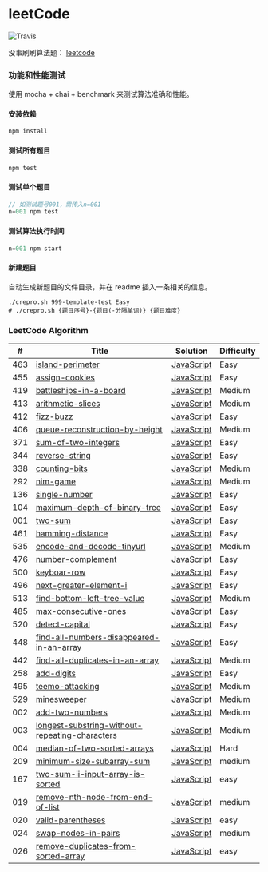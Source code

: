 # leetCode

![Travis](https://img.shields.io/travis/rust-lang/rust.svg)

没事刷刷算法题： [leetcode](https://leetcode.com/problemset/algorithms/)

### 功能和性能测试

使用 mocha + chai + benchmark 来测试算法准确和性能。

#### 安装依赖

```js
npm install
```

#### 测试所有题目

```js
npm test
```

#### 测试单个题目

```js
// 如测试题号001，需传入n=001
n=001 npm test
```

#### 测试算法执行时间

```js
n=001 npm start
```

#### 新建题目

自动生成新题目的文件目录，并在 readme 插入一条相关的信息。

```shell
./crepro.sh 999-template-test Easy
# ./crepro.sh {题目序号}-{题目(-分隔单词)} {题目难度}
```

### LeetCode Algorithm

| #   | Title                                                                                                                              | Solution                                                                             | Difficulty |
| --- | ---------------------------------------------------------------------------------------------------------------------------------- | ------------------------------------------------------------------------------------ | ---------- |
| 463 | [island-perimeter](https://leetcode.com/problems/island-perimeter/)                                                                | [JavaScript](./problems/463-island-perimeter/index.js)                               | Easy       |
| 455 | [assign-cookies](https://oj.leetcode.com/problems/assign-cookies/)                                                                 | [JavaScript](./problems/455-assign-cookies/index.js)                                 | Easy       |
| 419 | [battleships-in-a-board](https://leetcode.com/problems/battleships-in-a-board/)                                                    | [JavaScript](./problems/419-battleships-in-a-board/index.js)                         | Medium     |
| 413 | [arithmetic-slices](https://leetcode.com/problems/arithmetic-slices/)                                                              | [JavaScript](./problems/413-arithmetic-slices/index.js)                              | Medium     |
| 412 | [fizz-buzz](https://leetcode.com/problems/fizz-buzz/)                                                                              | [JavaScript](./problems/412-fizz-buzz/index.js)                                      | Easy       |
| 406 | [queue-reconstruction-by-height](https://leetcode.com/problems/queue-reconstruction-by-height/)                                    | [JavaScript](./problems/406-queue-reconstruction-by-height/index.js)                 | Medium     |
| 371 | [sum-of-two-integers](https://leetcode.com/problems/sum-of-two-integers/)                                                          | [JavaScript](./problems/371-sum-of-two-integers/index.js)                            | Easy       |
| 344 | [reverse-string](https://leetcode.com/problems/reverse-string/)                                                                    | [JavaScript](./problems/344-reverse-string/index.js)                                 | Easy       |
| 338 | [counting-bits](https://leetcode.com/problems/counting-bits/)                                                                      | [JavaScript](./problems/338-counting-bits/index.js)                                  | Medium     |
| 292 | [nim-game](https://leetcode.com/problems/nim-game/)                                                                                | [JavaScript](./problems/292-nim-game/index.js)                                       | Medium     |
| 136 | [single-number](https://leetcode.com/problems/single-number/)                                                                      | [JavaScript](./problems/136-single-number/index.js)                                  | Easy       |
| 104 | [maximum-depth-of-binary-tree](https://oj.leetcode.com/problems/maximum-depth-of-binary-tree/)                                     | [JavaScript](./problems/104-maximum-depth-of-binary-tree/index.js)                   | Easy       |
| 001 | [two-sum](https://oj.leetcode.com/problems/two-sum/)                                                                               | [JavaScript](./problems/001-two-num/index.js)                                        | Easy       |
| 461 | [hamming-distance](https://oj.leetcode.com/problems/hamming-distance/)                                                             | [JavaScript](./problems/461-hamming-distance/index.js)                               | Easy       |
| 535 | [encode-and-decode-tinyurl](https://oj.leetcode.com/problems/encode-and-decode-tinyurl/)                                           | [JavaScript](./problems/535-encode-and-decode-tinyurl/index.js)                      | Medium     |
| 476 | [number-complement](https://oj.leetcode.com/problems/number-complement/)                                                           | [JavaScript](./problems/476-number-complement/index.js)                              | Easy       |
| 500 | [keyboar-row](https://oj.leetcode.com/problems/keyboar-row/)                                                                       | [JavaScript](./problems/500-keyboar-row/index.js)                                    | Easy       |
| 496 | [next-greater-element-i](https://oj.leetcode.com/problems/next-greater-element-i/)                                                 | [JavaScript](./problems/496-next-greater-element-i/index.js)                         | Easy       |
| 513 | [find-bottom-left-tree-value](https://oj.leetcode.com/problems/find-bottom-left-tree-value/)                                       | [JavaScript](./problems/513-find-bottom-left-tree-value/index.js)                    | Medium     |
| 485 | [max-consecutive-ones](https://oj.leetcode.com/problems/max-consecutive-ones/)                                                     | [JavaScript](./problems/485-max-consecutive-ones/index.js)                           | Easy       |
| 520 | [detect-capital](https://oj.leetcode.com/problems/detect-capital/)                                                                 | [JavaScript](./problems/520-detect-capital/index.js)                                 | Easy       |
| 448 | [find-all-numbers-disappeared-in-an-array](https://oj.leetcode.com/problems/find-all-numbers-disappeared-in-an-array/)             | [JavaScript](./problems/448-find-all-numbers-disappeared-in-an-array/index.js)       | Easy       |
| 442 | [find-all-duplicates-in-an-array](https://oj.leetcode.com/problems/find-all-duplicates-in-an-array/)                               | [JavaScript](./problems/442-find-all-duplicates-in-an-array/index.js)                | Medium     |
| 258 | [add-digits](https://oj.leetcode.com/problems/add-digits/)                                                                         | [JavaScript](./problems/258-add-digits/index.js)                                     | Easy       |
| 495 | [teemo-attacking](https://oj.leetcode.com/problems/teemo-attacking/)                                                               | [JavaScript](./problems/495-teemo-attacking/index.js)                                | Medium     |
| 529 | [minesweeper](https://oj.leetcode.com/problems/minesweeper/)                                                                       | [JavaScript](./problems/529-minesweeper/index.js)                                    | Medium     |
| 002 | [add-two-numbers](https://oj.leetcode.com/problems/add-two-numbers/)                                                               | [JavaScript](./problems/002-add-two-numbers/index.js)                                | Medium     |
| 003 | [longest-substring-without-repeating-characters](https://oj.leetcode.com/problems/longest-substring-without-repeating-characters/) | [JavaScript](./problems/003-longest-substring-without-repeating-characters/index.js) | Medium     |
| 004 | [median-of-two-sorted-arrays](https://oj.leetcode.com/problems/median-of-two-sorted-arrays/)                                       | [JavaScript](./problems/004-median-of-two-sorted-arrays/index.js)                    | Hard       |
| 209 | [minimum-size-subarray-sum](https://oj.leetcode.com/problems/minimum-size-subarray-sum/)                                           | [JavaScript](./problems/209-minimum-size-subarray-sum/index.js)                      | medium     |
| 167 | [two-sum-ii-input-array-is-sorted](https://oj.leetcode.com/problems/two-sum-ii-input-array-is-sorted/)                             | [JavaScript](./problems/167-two-sum-ii-input-array-is-sorted/index.js)               | easy       |
|019|[remove-nth-node-from-end-of-list](https://oj.leetcode.com/problems/remove-nth-node-from-end-of-list/)| [JavaScript](./problems/019-remove-nth-node-from-end-of-list/index.js)|medium|
|020|[valid-parentheses](https://oj.leetcode.com/problems/valid-parentheses/)| [JavaScript](./problems/020-valid-parentheses/index.js)|easy|
|024|[swap-nodes-in-pairs](https://oj.leetcode.com/problems/swap-nodes-in-pairs/)| [JavaScript](./problems/024-swap-nodes-in-pairs/index.js)|medium|
|026|[remove-duplicates-from-sorted-array](https://oj.leetcode.com/problems/remove-duplicates-from-sorted-array/)| [JavaScript](./problems/026-remove-duplicates-from-sorted-array/index.js)|easy|
